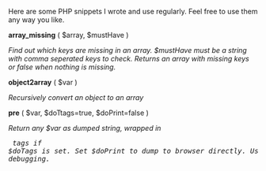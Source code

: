 Here are some PHP snippets I wrote and use regularly. Feel free to use them any way you like.

**array_missing** ( $array, $mustHave )

_Find out which keys are missing in an array. $mustHave must be a string with comma seperated keys to check. Returns an array with missing keys or false when nothing is missing._

**object2array** ( $var )

_Recursively convert an object to an array_

**pre** ( $var, $doTtags=true, $doPrint=false )

_Return any $var as dumped string, wrapped in <pre> tags if $doTags is set. Set $doPrint to dump to browser directly. Useful for debugging._